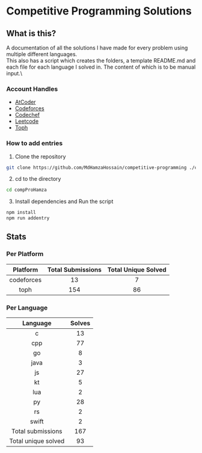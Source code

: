 # Competitive Programming Solutions

## What is this?

A documentation of all the solutions I have made for every problem using multiple different languages.\
This also has a script which creates the folders, a template README.md and each file for each language I solved in. The content of which is to be manual input.\

### Account Handles

- [AtCoder](https://atcoder.jp/users/HamzaHossain)
- [Codeforces](https://codeforces.com/profile/hamzahossain)
- [Codechef](https://www.codechef.com/users/hamzahossain)
- [Leetcode](https://leetcode.com/u/hamzahossain/)
- [Toph](https://toph.co/u/hamzahossain)

### How to add entries

1. Clone the repository

```bash
git clone https://github.com/MdHamzaHossain/competitive-programming ./compProHamza
```

2. cd to the directory

```sh
cd compProHamza
```

3. Install dependencies and Run the script

```sh
npm install
npm run addentry
```

## Stats

### Per Platform

|  Platform  | Total Submissions | Total Unique Solved |
| :--------: | :---------------: | :-----------------: |
| codeforces |         13        |          7          |
|    toph    |        154        |          86         |

### Per Language

|       Language      | Solves |
| :-----------------: | :----: |
|          c          |   13   |
|         cpp         |   77   |
|          go         |    8   |
|         java        |    3   |
|          js         |   27   |
|          kt         |    5   |
|         lua         |    2   |
|          py         |   28   |
|          rs         |    2   |
|        swift        |    2   |
|  Total submissions  |   167  |
| Total unique solved |   93   |
